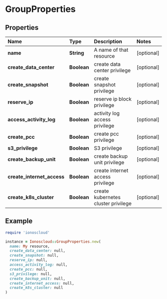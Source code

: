# GroupProperties

## Properties

| Name | Type | Description | Notes |
| :--- | :--- | :--- | :--- |
| **name** | **String** | A name of that resource | \[optional\] |
| **create\_data\_center** | **Boolean** | create data center privilege | \[optional\] |
| **create\_snapshot** | **Boolean** | create snapshot privilege | \[optional\] |
| **reserve\_ip** | **Boolean** | reserve ip block privilege | \[optional\] |
| **access\_activity\_log** | **Boolean** | activity log access privilege | \[optional\] |
| **create\_pcc** | **Boolean** | create pcc privilege | \[optional\] |
| **s3\_privilege** | **Boolean** | S3 privilege | \[optional\] |
| **create\_backup\_unit** | **Boolean** | create backup unit privilege | \[optional\] |
| **create\_internet\_access** | **Boolean** | create internet access privilege | \[optional\] |
| **create\_k8s\_cluster** | **Boolean** | create kubernetes cluster privilege | \[optional\] |

## Example

```ruby
require 'ionoscloud'

instance = Ionoscloud::GroupProperties.new(
  name: My resource,
  create_data_center: null,
  create_snapshot: null,
  reserve_ip: null,
  access_activity_log: null,
  create_pcc: null,
  s3_privilege: null,
  create_backup_unit: null,
  create_internet_access: null,
  create_k8s_cluster: null
)
```

